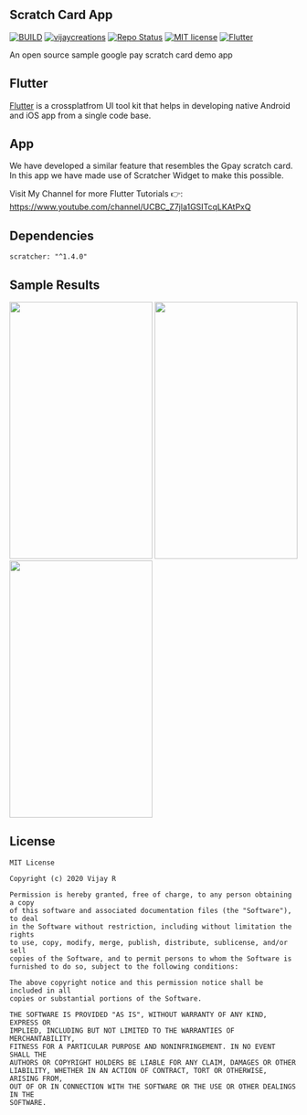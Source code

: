 ## Scratch Card App

[![BUILD](https://img.shields.io/badge/Build-Passing-<COLOR>.svg)](https://github.com/vijayinyoutube/scratcherapp)  [![vijaycreations](https://img.shields.io/website-up-vijaycreations-green-orange/http/cv.lbesson.qc.to.svg)](https://www.youtube.com/channel/UCBC_Z7jla1GSITcqLKAtPxQ) [![Repo Status](https://img.shields.io/badge/RepoStatus-Active-yellow.svg)](https://github.com/vijayinyoutube/scratcherapp) [![MIT license](https://img.shields.io/badge/License-MIT-red.svg)](https://github.com/vijayinyoutube/scratcherapp) [![Flutter](https://img.shields.io/badge/Built_using-Flutter-blue.svg)](https://github.com/vijayinyoutube/scratcherapp)

An open source sample google pay scratch card demo app

## Flutter
[Flutter](https://flutter.dev/) is a crossplatfrom UI tool kit that helps in developing native Android and iOS app from a single code base.


## App

We have developed a similar feature that resembles the  Gpay scratch card. In this app we have made use of Scratcher Widget to make this possible.

Visit My Channel for more Flutter Tutorials 👉: https://www.youtube.com/channel/UCBC_Z7jla1GSITcqLKAtPxQ 

## Dependencies
```
scratcher: "^1.4.0"
```

## Sample Results

<img src="https://user-images.githubusercontent.com/58719230/90313932-d0edf700-df2d-11ea-9843-05a7ca162aa1.png" width="250"  height="450"> <img src="https://user-images.githubusercontent.com/58719230/90313931-cd5a7000-df2d-11ea-952f-93cde0d7c30b.png" width="250"  height="450"> <img src="https://user-images.githubusercontent.com/58719230/90313936-d2b7ba80-df2d-11ea-94d7-e3da17cf96ab.png" width="250"  height="450">

## License

```
MIT License

Copyright (c) 2020 Vijay R

Permission is hereby granted, free of charge, to any person obtaining a copy
of this software and associated documentation files (the "Software"), to deal
in the Software without restriction, including without limitation the rights
to use, copy, modify, merge, publish, distribute, sublicense, and/or sell
copies of the Software, and to permit persons to whom the Software is
furnished to do so, subject to the following conditions:

The above copyright notice and this permission notice shall be included in all
copies or substantial portions of the Software.

THE SOFTWARE IS PROVIDED "AS IS", WITHOUT WARRANTY OF ANY KIND, EXPRESS OR
IMPLIED, INCLUDING BUT NOT LIMITED TO THE WARRANTIES OF MERCHANTABILITY,
FITNESS FOR A PARTICULAR PURPOSE AND NONINFRINGEMENT. IN NO EVENT SHALL THE
AUTHORS OR COPYRIGHT HOLDERS BE LIABLE FOR ANY CLAIM, DAMAGES OR OTHER
LIABILITY, WHETHER IN AN ACTION OF CONTRACT, TORT OR OTHERWISE, ARISING FROM,
OUT OF OR IN CONNECTION WITH THE SOFTWARE OR THE USE OR OTHER DEALINGS IN THE
SOFTWARE.
```


